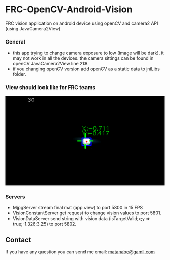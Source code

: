 # FRC-OpenCV-Android-Vision
FRC vision application on android device using openCV and camera2 API (using JavaCamera2View)

### General
 * this app trying to change camera exposure to low (image will be dark), it may not work in all the devices. the camera sittings can be found in openCV JavaCamera2View line 218.
 * if you changing openCV version add openCV as a static data to jniLibs folder.

### View should look like for FRC teams
![App view](/vision_test_screen_shoot.png)

### Servers
 * MjpgServer stream final mat (app view) to port 5800 in 15 FPS
 * VisionConstantServer get request to change vision values to port 5801.
 * VisionDataServer send string with vision data (isTargetValid;x;y => true;-1.326;3.25) to port 5802.

## Contact
If you have any question you can send me email: matanabc@gamil.com
